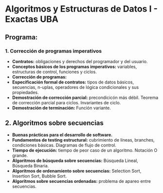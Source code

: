 # Algoritmos y Estructuras de Datos I - Exactas UBA

## Programa:
### 1. Corrección de programas imperativos
- **Contratos:** obligaciones y derechos del programador y del usuario.
- **Conceptos básicos de los programas imperativos:** variables, estructuras de control, funciones y ciclos.
- **Corrección de programas:**
 - **Especificación formal de contratos:** tipos de datos básicos, secuencias, n-uplas, operadores de lógica condicionales y sus propiedades.
 - **Demostración de corrección parcial:** precondicicón más débil. Teorema de corrección parcial para ciclos. Invariantes de ciclo.
 - **Demostración de terminación:** Función variante.

## 2. Algoritmos sobre secuencias
- **Buenas prácticas para el desarrollo de software.**
- **Fundamentos de testing estructural:** cubrimiento de líneas, branches, condiciones básicas. Diagramas de flujo de control.
- **Tiempo de ejecución:** tiempo de peor caso de un algoritmo. Notación O grande.
- **Algoritmos de búsqueda sobre secuencias:** Búsqueda Lineal, Búsqueda Binaria.
- **Algoritmos de ordenamiento sobre secuencias:** Selection Sort, Insertion Sort, Bubble Sort.
- **Algoritmos sobre secuencias ordenadas:** problema de apareo entre secuencias.
